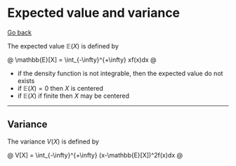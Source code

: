 # Expected value and variance

[Go back](..)

The expected value $\mathbb{E}(X)$ is defined by

@
\mathbb{E}[X] = \int_{-\infty}^{+\infty} xf(x)dx
@

* if the density function is not integrable, then
  the expected value do not exists
* if $\mathbb{E}(X) = 0$ then $X$ is centered 
* if $\mathbb{E}(X)$ if finite then $X$ may be centered

<hr class="sr">

## Variance

The variance $V(X)$ is defined by

@
V[X] = \int_{-\infty}^{+\infty} (x-\mathbb{E}[X])^2f(x)dx
@
